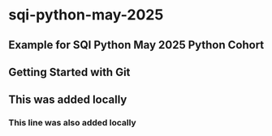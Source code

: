 # sqi-python-may-2025
## Example for SQI Python May 2025 Python Cohort 
## Getting Started with Git


<h2>This was added locally</h2>

### This line was also added locally